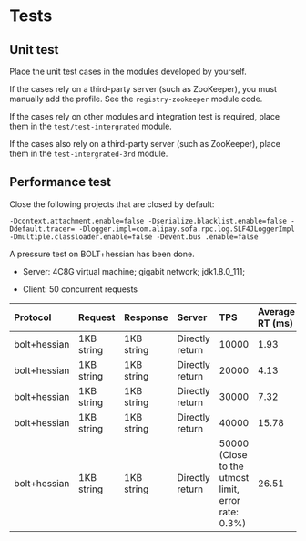 # Tests

## Unit test
Place the unit test cases in the modules developed by yourself.

If the cases rely on a third-party server (such as ZooKeeper), you must manually add the profile. See the `registry-zookeeper` module code.

If the cases rely on other modules and integration test is required, place them in the `test/test-intergrated` module.

If the cases also rely on a third-party server (such as ZooKeeper), place them in the `test-intergrated-3rd` module.

## Performance test
Close the following projects that are closed by default:

`-Dcontext.attachment.enable=false -Dserialize.blacklist.enable=false -Ddefault.tracer= -Dlogger.impl=com.alipay.sofa.rpc.log.SLF4JLoggerImpl -Dmultiple.classloader.enable=false -Devent.bus .enable=false`

A pressure test on BOLT+hessian has been done.

- Server: 4C8G virtual machine; gigabit network; jdk1.8.0_111;

- Client: 50 concurrent requests

Protocol | Request | Response | Server | TPS | Average RT (ms) |
| :--- | :--- | :--- | :--- | :--- | :--- |
| bolt+hessian | 1KB string | 1KB string | Directly return | 10000 | 1.93 |
| bolt+hessian | 1KB string | 1KB string | Directly return | 20000 | 4.13 |
| bolt+hessian | 1KB string | 1KB string | Directly return| 30000 | 7.32 |
| bolt+hessian | 1KB string | 1KB string | Directly return | 40000 | 15.78 |
| bolt+hessian | 1KB string | 1KB string | Directly return | 50000 (Close to the utmost limit, error rate: 0.3%) | 26.51 |